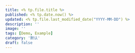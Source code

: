 ```yaml
---
title: <% tp.file.title %>
published: <% tp.date.now() %>
updated: <% tp.file.last_modified_date("YYYY-MM-DD") %>
description: ''
image: ''
tags: [Demo, Example]
category: '默认'
draft: false 
---
```

